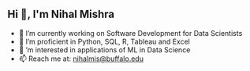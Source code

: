 ## Hi 👋, I'm Nihal Mishra

- 🔭  I’m currently working on Software Development for Data Scientists
- 🌱 I’m proficient in Python, SQL, R, Tableau and Excel
- 👯 ’m interested in applications of ML in Data Science
- 📫 Reach me at: nihalmis@buffalo.edu


